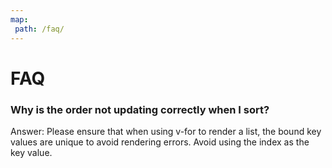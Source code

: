 ```yaml
---
map:
 path: /faq/
---
```


# FAQ

### Why is the order not updating correctly when I sort?

Answer: Please ensure that when using v-for to render a list, the bound key values are unique to avoid rendering errors. Avoid using the index as the key value.

